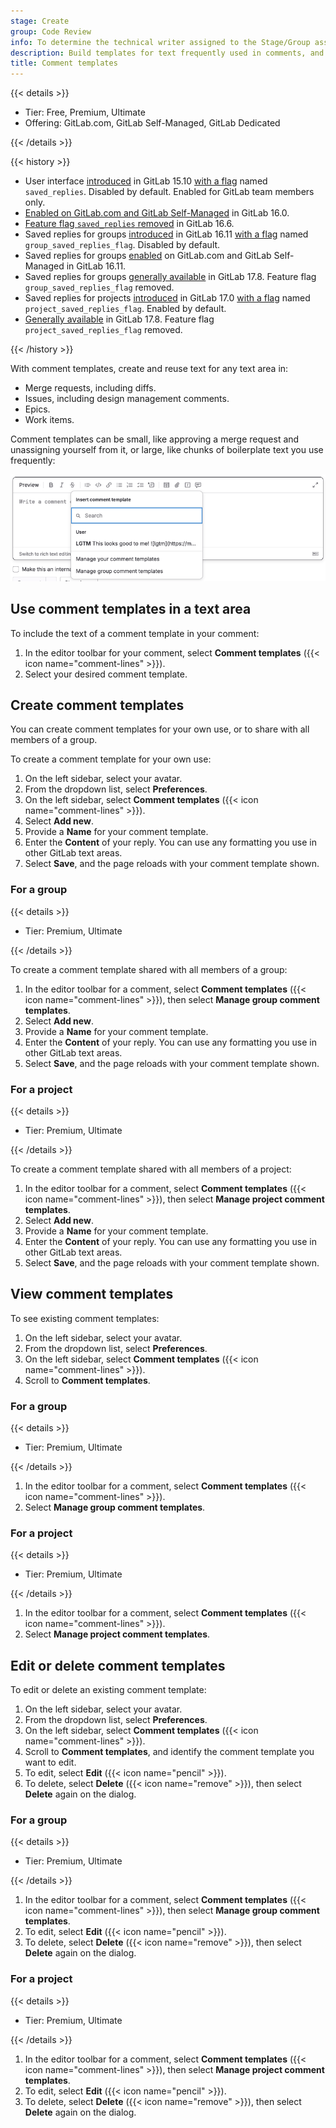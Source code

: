 ```yaml
---
stage: Create
group: Code Review
info: To determine the technical writer assigned to the Stage/Group associated with this page, see https://handbook.gitlab.com/handbook/product/ux/technical-writing/#assignments
description: Build templates for text frequently used in comments, and share those templates with your project or group.
title: Comment templates
---
```


{{< details >}}

- Tier: Free, Premium, Ultimate
- Offering: GitLab.com, GitLab Self-Managed, GitLab Dedicated

{{< /details >}}

{{< history >}}

- User interface [introduced](https://gitlab.com/gitlab-org/gitlab/-/merge_requests/113232) in GitLab 15.10 [with a flag](../../administration/feature_flags.md) named `saved_replies`. Disabled by default. Enabled for GitLab team members only.
- [Enabled on GitLab.com and GitLab Self-Managed](https://gitlab.com/gitlab-org/gitlab/-/merge_requests/119468) in GitLab 16.0.
- [Feature flag `saved_replies` removed](https://gitlab.com/gitlab-org/gitlab/-/merge_requests/123363) in GitLab 16.6.
- Saved replies for groups [introduced](https://gitlab.com/groups/gitlab-org/-/epics/12669) in GitLab 16.11 [with a flag](../../administration/feature_flags.md) named `group_saved_replies_flag`. Disabled by default.
- Saved replies for groups [enabled](https://gitlab.com/gitlab-org/gitlab/-/issues/440817) on GitLab.com and GitLab Self-Managed in GitLab 16.11.
- Saved replies for groups [generally available](https://gitlab.com/gitlab-org/gitlab/-/issues/504028) in GitLab 17.8. Feature flag `group_saved_replies_flag` removed.
- Saved replies for projects [introduced](https://gitlab.com/groups/gitlab-org/-/epics/12669) in GitLab 17.0 [with a flag](../../administration/feature_flags.md) named `project_saved_replies_flag`. Enabled by default.
- [Generally available](https://gitlab.com/gitlab-org/gitlab/-/issues/504028) in GitLab 17.8. Feature flag `project_saved_replies_flag` removed.

{{< /history >}}

With comment templates, create and reuse text for any text area in:

- Merge requests, including diffs.
- Issues, including design management comments.
- Epics.
- Work items.

Comment templates can be small, like approving a merge request and unassigning yourself from it,
or large, like chunks of boilerplate text you use frequently:

![Comment templates dropdown list](img/group_comment_templates_v16_11.png)

## Use comment templates in a text area

To include the text of a comment template in your comment:

1. In the editor toolbar for your comment, select **Comment templates** ({{< icon name="comment-lines" >}}).
1. Select your desired comment template.

## Create comment templates

You can create comment templates for your own use, or to share with all members of a group.

To create a comment template for your own use:

1. On the left sidebar, select your avatar.
1. From the dropdown list, select **Preferences**.
1. On the left sidebar, select **Comment templates** ({{< icon name="comment-lines" >}}).
1. Select **Add new**.
1. Provide a **Name** for your comment template.
1. Enter the **Content** of your reply. You can use any formatting you use in
   other GitLab text areas.
1. Select **Save**, and the page reloads with your comment template shown.

### For a group

{{< details >}}

- Tier: Premium, Ultimate

{{< /details >}}

To create a comment template shared with all members of a group:

1. In the editor toolbar for a comment, select **Comment templates**
   ({{< icon name="comment-lines" >}}), then select **Manage group comment templates**.
1. Select **Add new**.
1. Provide a **Name** for your comment template.
1. Enter the **Content** of your reply. You can use any formatting you use in
   other GitLab text areas.
1. Select **Save**, and the page reloads with your comment template shown.

### For a project

{{< details >}}

- Tier: Premium, Ultimate

{{< /details >}}

To create a comment template shared with all members of a project:

1. In the editor toolbar for a comment, select **Comment templates**
   ({{< icon name="comment-lines" >}}), then select **Manage project comment templates**.
1. Select **Add new**.
1. Provide a **Name** for your comment template.
1. Enter the **Content** of your reply. You can use any formatting you use in
   other GitLab text areas.
1. Select **Save**, and the page reloads with your comment template shown.

## View comment templates

To see existing comment templates:

1. On the left sidebar, select your avatar.
1. From the dropdown list, select **Preferences**.
1. On the left sidebar, select **Comment templates** ({{< icon name="comment-lines" >}}).
1. Scroll to **Comment templates**.

### For a group

{{< details >}}

- Tier: Premium, Ultimate

{{< /details >}}

1. In the editor toolbar for a comment, select **Comment templates**
   ({{< icon name="comment-lines" >}}).
1. Select **Manage group comment templates**.

### For a project

{{< details >}}

- Tier: Premium, Ultimate

{{< /details >}}

1. In the editor toolbar for a comment, select **Comment templates**
   ({{< icon name="comment-lines" >}}).
1. Select **Manage project comment templates**.

## Edit or delete comment templates

To edit or delete an existing comment template:

1. On the left sidebar, select your avatar.
1. From the dropdown list, select **Preferences**.
1. On the left sidebar, select **Comment templates** ({{< icon name="comment-lines" >}}).
1. Scroll to **Comment templates**, and identify the comment template you want to edit.
1. To edit, select **Edit** ({{< icon name="pencil" >}}).
1. To delete, select **Delete** ({{< icon name="remove" >}}), then select **Delete** again on the dialog.

### For a group

{{< details >}}

- Tier: Premium, Ultimate

{{< /details >}}

1. In the editor toolbar for a comment, select **Comment templates**
   ({{< icon name="comment-lines" >}}), then select **Manage group comment templates**.
1. To edit, select **Edit** ({{< icon name="pencil" >}}).
1. To delete, select **Delete** ({{< icon name="remove" >}}), then select **Delete** again on the dialog.

### For a project

{{< details >}}

- Tier: Premium, Ultimate

{{< /details >}}

1. In the editor toolbar for a comment, select **Comment templates**
   ({{< icon name="comment-lines" >}}), then select **Manage project comment templates**.
1. To edit, select **Edit** ({{< icon name="pencil" >}}).
1. To delete, select **Delete** ({{< icon name="remove" >}}), then select **Delete** again on the dialog.
